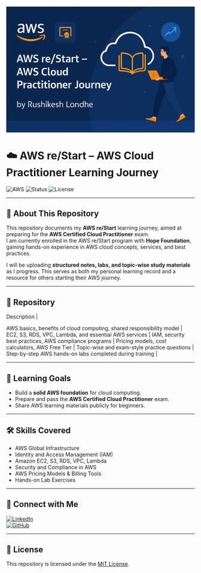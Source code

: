 ![AWS re/Start Banner](banner.png.png)
# ☁️ AWS re/Start – AWS Cloud Practitioner Learning Journey  

![AWS](https://img.shields.io/badge/AWS-Cloud_Practitioner-orange?logo=amazonaws&logoColor=white)
![Status](https://img.shields.io/badge/Status-In_Progress-blue)
![License](https://img.shields.io/badge/License-MIT-green)

---

## 📌 About This Repository  

This repository documents my **AWS re/Start** learning journey, aimed at preparing for the **AWS Certified Cloud Practitioner** exam.  
I am currently enrolled in the AWS re/Start program with **Hope Foundation**, gaining hands-on experience in AWS cloud concepts, services, and best practices.  

I will be uploading **structured notes, labs, and topic-wise study materials** as I progress. This serves as both my personal learning record and a resource for others starting their AWS journey.  

---

## 📂 Repository 

Description |

 AWS basics, benefits of cloud computing, shared responsibility model |
 EC2, S3, RDS, VPC, Lambda, and essential AWS services |
 IAM, security best practices, AWS compliance programs |
 Pricing models, cost calculators, AWS Free Tier |
 Topic-wise and exam-style practice questions |
 Step-by-step AWS hands-on labs completed during training |

---

## 🎯 Learning Goals  

- Build a **solid AWS foundation** for cloud computing.  
- Prepare and pass the **AWS Certified Cloud Practitioner** exam.  
- Share AWS learning materials publicly for beginners.  

---

## 🛠 Skills Covered  

- AWS Global Infrastructure  
- Identity and Access Management (IAM)  
- Amazon EC2, S3, RDS, VPC, Lambda  
- Security and Compliance in AWS  
- AWS Pricing Models & Billing Tools  
- Hands-on Lab Exercises  

---

## 🔗 Connect with Me  

[![LinkedIn](https://img.shields.io/badge/LinkedIn-Connect-blue?logo=linkedin)](YOUR_LINKEDIN_URL)  
[![GitHub](https://img.shields.io/badge/GitHub-Profile-black?logo=github)](YOUR_GITHUB_PROFILE_URL)  

---

## 📜 License  

This repository is licensed under the [MIT License](LICENSE).
